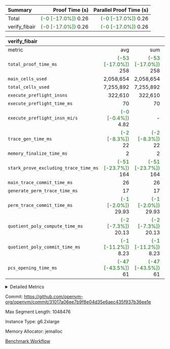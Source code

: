 | Summary | Proof Time (s) | Parallel Proof Time (s) |
|:---|---:|---:|
| Total | <span style='color: green'>(-0 [-17.0%])</span> 0.26 | <span style='color: green'>(-0 [-17.0%])</span> 0.26 |
| verify_fibair | <span style='color: green'>(-0 [-17.0%])</span> 0.26 | <span style='color: green'>(-0 [-17.0%])</span> 0.26 |


| verify_fibair |||||
|:---|---:|---:|---:|---:|
|metric|avg|sum|max|min|
| `total_proof_time_ms ` | <span style='color: green'>(-53 [-17.0%])</span> 258 | <span style='color: green'>(-53 [-17.0%])</span> 258 | <span style='color: green'>(-53 [-17.0%])</span> 258 | <span style='color: green'>(-53 [-17.0%])</span> 258 |
| `main_cells_used     ` |  2,058,654 |  2,058,654 |  2,058,654 |  2,058,654 |
| `total_cells_used    ` |  7,255,892 |  7,255,892 |  7,255,892 |  7,255,892 |
| `execute_preflight_insns` |  322,610 |  322,610 |  322,610 |  322,610 |
| `execute_preflight_time_ms` |  70 |  70 |  70 |  70 |
| `execute_preflight_insn_mi/s` | <span style='color: green'>(-0 [-0.4%])</span> 4.82 | -          | <span style='color: green'>(-0 [-0.4%])</span> 4.82 | <span style='color: green'>(-0 [-0.4%])</span> 4.82 |
| `trace_gen_time_ms   ` | <span style='color: green'>(-2 [-8.3%])</span> 22 | <span style='color: green'>(-2 [-8.3%])</span> 22 | <span style='color: green'>(-2 [-8.3%])</span> 22 | <span style='color: green'>(-2 [-8.3%])</span> 22 |
| `memory_finalize_time_ms` |  2 |  2 |  2 |  2 |
| `stark_prove_excluding_trace_time_ms` | <span style='color: green'>(-51 [-23.7%])</span> 164 | <span style='color: green'>(-51 [-23.7%])</span> 164 | <span style='color: green'>(-51 [-23.7%])</span> 164 | <span style='color: green'>(-51 [-23.7%])</span> 164 |
| `main_trace_commit_time_ms` |  26 |  26 |  26 |  26 |
| `generate_perm_trace_time_ms` |  17 |  17 |  17 |  17 |
| `perm_trace_commit_time_ms` | <span style='color: green'>(-1 [-2.0%])</span> 29.93 | <span style='color: green'>(-1 [-2.0%])</span> 29.93 | <span style='color: green'>(-1 [-2.0%])</span> 29.93 | <span style='color: green'>(-1 [-2.0%])</span> 29.93 |
| `quotient_poly_compute_time_ms` | <span style='color: green'>(-2 [-7.3%])</span> 20.13 | <span style='color: green'>(-2 [-7.3%])</span> 20.13 | <span style='color: green'>(-2 [-7.3%])</span> 20.13 | <span style='color: green'>(-2 [-7.3%])</span> 20.13 |
| `quotient_poly_commit_time_ms` | <span style='color: green'>(-1 [-11.2%])</span> 8.23 | <span style='color: green'>(-1 [-11.2%])</span> 8.23 | <span style='color: green'>(-1 [-11.2%])</span> 8.23 | <span style='color: green'>(-1 [-11.2%])</span> 8.23 |
| `pcs_opening_time_ms ` | <span style='color: green'>(-47 [-43.5%])</span> 61 | <span style='color: green'>(-47 [-43.5%])</span> 61 | <span style='color: green'>(-47 [-43.5%])</span> 61 | <span style='color: green'>(-47 [-43.5%])</span> 61 |



<details>
<summary>Detailed Metrics</summary>

|  | verify_program_compile_ms | verify_fibair_time_ms | total_cells | stark_prove_excluding_trace_time_ms | quotient_poly_compute_time_ms | quotient_poly_commit_time_ms | query phase_time_ms | perm_trace_commit_time_ms | pcs_opening_time_ms | partially_prove_time_ms | open_time_ms | main_trace_commit_time_ms | generate_perm_trace_time_ms | evaluate matrix_time_ms | eval_and_commit_quotient_time_ms | build fri inputs_time_ms | OpeningProverGpu::open_time_ms |
| --- | --- | --- | --- | --- | --- | --- | --- | --- | --- | --- | --- | --- | --- | --- | --- | --- |
|  | 6 | 258 | 65,536 | 24 | 0.16 | 0.81 | 1 | 0 | 19 | 0 | 19 | 3 | 0 | 1 | 1 | 0 | 19 | 

| air_name | rows | quotient_deg | main_cols | interactions | constraints | cells |
| --- | --- | --- | --- | --- | --- | --- |
| AccessAdapterAir<2> |  | 2 |  | 5 | 12 |  | 
| AccessAdapterAir<4> |  | 2 |  | 5 | 12 |  | 
| AccessAdapterAir<8> |  | 2 |  | 5 | 12 |  | 
| FibonacciAir | 32,768 | 1 | 2 |  | 5 | 65,536 | 
| FriReducedOpeningAir |  | 2 |  | 39 | 71 |  | 
| JalRangeCheckAir |  | 2 |  | 9 | 14 |  | 
| NativePoseidon2Air<BabyBearParameters>, 1> |  | 2 |  | 136 | 572 |  | 
| PhantomAir |  | 2 |  | 3 | 5 |  | 
| ProgramAir |  | 1 |  | 1 | 4 |  | 
| VariableRangeCheckerAir |  | 1 |  | 1 | 4 |  | 
| VmAirWrapper<AluNativeAdapterAir, FieldArithmeticCoreAir> |  | 2 |  | 15 | 27 |  | 
| VmAirWrapper<BranchNativeAdapterAir, BranchEqualCoreAir<1> |  | 2 |  | 11 | 25 |  | 
| VmAirWrapper<NativeAdapterAir<2, 0>, PublicValuesCoreAir> |  | 2 |  | 11 | 29 |  | 
| VmAirWrapper<NativeLoadStoreAdapterAir<1>, NativeLoadStoreCoreAir<1> |  | 2 |  | 15 | 20 |  | 
| VmAirWrapper<NativeLoadStoreAdapterAir<4>, NativeLoadStoreCoreAir<4> |  | 2 |  | 15 | 20 |  | 
| VmAirWrapper<NativeVectorizedAdapterAir<4>, FieldExtensionCoreAir> |  | 2 |  | 15 | 27 |  | 
| VmConnectorAir |  | 2 |  | 5 | 11 |  | 
| VolatileBoundaryAir |  | 2 |  | 7 | 19 |  | 

| group | trace_gen_time_ms | total_proof_time_ms | total_cells_used | total_cells | system_trace_gen_time_ms | stark_prove_excluding_trace_time_ms | single_trace_gen_time_ms | quotient_poly_compute_time_ms | quotient_poly_commit_time_ms | query phase_time_ms | perm_trace_commit_time_ms | pcs_opening_time_ms | partially_prove_time_ms | open_time_ms | memory_finalize_time_ms | main_trace_commit_time_ms | main_cells_used | generate_perm_trace_time_ms | fri.log_blowup | execute_preflight_time_ms | execute_preflight_insns | execute_preflight_insn_mi/s | evaluate matrix_time_ms | eval_and_commit_quotient_time_ms | build fri inputs_time_ms | OpeningProverGpu::open_time_ms |
| --- | --- | --- | --- | --- | --- | --- | --- | --- | --- | --- | --- | --- | --- | --- | --- | --- | --- | --- | --- | --- | --- | --- | --- | --- | --- | --- |
| verify_fibair | 22 | 258 | 7,255,892 | 62,474,410 | 22 | 164 | 0 | 20.13 | 8.23 | 4 | 29.93 | 61 | 47 | 61 | 2 | 26 | 2,058,654 | 17 | 1 | 70 | 322,610 | 4.82 | 9 | 28 | 1 | 61 | 

| group | air_name | rows | prep_cols | perm_cols | main_cols | cells |
| --- | --- | --- | --- | --- | --- | --- |
| verify_fibair | AccessAdapterAir<2> | 131,072 |  | 16 | 11 | 3,538,944 | 
| verify_fibair | AccessAdapterAir<4> | 65,536 |  | 16 | 13 | 1,900,544 | 
| verify_fibair | AccessAdapterAir<8> | 128 |  | 16 | 17 | 4,224 | 
| verify_fibair | FriReducedOpeningAir | 2,048 |  | 84 | 27 | 227,328 | 
| verify_fibair | JalRangeCheckAir | 32,768 |  | 28 | 12 | 1,310,720 | 
| verify_fibair | NativePoseidon2Air<BabyBearParameters>, 1> | 32,768 |  | 312 | 398 | 23,265,280 | 
| verify_fibair | PhantomAir | 16,384 |  | 12 | 6 | 294,912 | 
| verify_fibair | ProgramAir | 8,192 |  | 8 | 10 | 147,456 | 
| verify_fibair | VariableRangeCheckerAir | 262,144 | 2 | 8 | 1 | 2,359,296 | 
| verify_fibair | VmAirWrapper<AluNativeAdapterAir, FieldArithmeticCoreAir> | 262,144 |  | 36 | 29 | 17,039,360 | 
| verify_fibair | VmAirWrapper<BranchNativeAdapterAir, BranchEqualCoreAir<1> | 32,768 |  | 28 | 23 | 1,671,168 | 
| verify_fibair | VmAirWrapper<NativeLoadStoreAdapterAir<1>, NativeLoadStoreCoreAir<1> | 65,536 |  | 40 | 21 | 3,997,696 | 
| verify_fibair | VmAirWrapper<NativeLoadStoreAdapterAir<4>, NativeLoadStoreCoreAir<4> | 32,768 |  | 40 | 27 | 2,195,456 | 
| verify_fibair | VmAirWrapper<NativeVectorizedAdapterAir<4>, FieldExtensionCoreAir> | 32,768 |  | 36 | 38 | 2,424,832 | 
| verify_fibair | VmConnectorAir | 2 | 1 | 16 | 5 | 42 | 
| verify_fibair | VolatileBoundaryAir | 65,536 |  | 20 | 12 | 2,097,152 | 

| group | trace_height_constraint | weighted_sum | threshold |
| --- | --- | --- | --- |
| verify_fibair | 0 | 1,085,444 | 2,013,265,921 | 
| verify_fibair | 1 | 5,411,200 | 2,013,265,921 | 
| verify_fibair | 2 | 542,722 | 2,013,265,921 | 
| verify_fibair | 3 | 5,476,612 | 2,013,265,921 | 
| verify_fibair | 4 | 65,536 | 2,013,265,921 | 
| verify_fibair | 5 | 12,851,850 | 2,013,265,921 | 

| trace_height_constraint | threshold |
| --- | --- |
| 0 | 2,013,265,921 | 

</details>


Commit: https://github.com/openvm-org/openvm/commit/31017a06ee7b9f8e04d35e6aec435f937b36ee1e

Max Segment Length: 1048476

Instance Type: g6.2xlarge

Memory Allocator: jemalloc

[Benchmark Workflow](https://github.com/openvm-org/openvm/actions/runs/18027208489)
